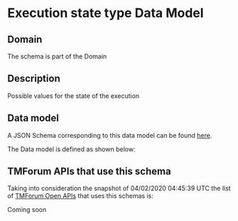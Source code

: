 # Execution state type Data Model

## Domain

The  schema is part of the  Domain

## Description

Possible values for the state of the execution

## Data model

A JSON Schema corresponding to this data model can be found
[here](https://github.com/tmforum-rand/schemas/blob/candidates/Common/ExecutionStateType.schema.json).

The Data model is defined as shown below:




## TMForum APIs that use this schema

Taking into consideration the snapshot of 04/02/2020 04:45:39 UTC the list of [TMForum Open APIs](https://www.tmforum.org/open-apis/) that uses this schemas is:

Coming soon